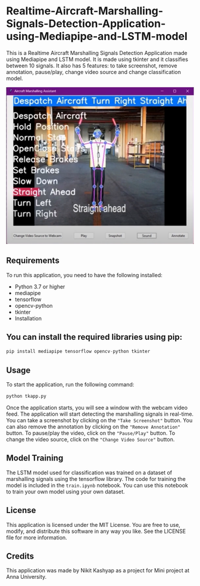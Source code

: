 # Realtime-Aircraft-Marshalling-Signals-Detection-Application-using-Mediapipe-and-LSTM-model
This is a Realtime Aircraft Marshalling Signals Detection Application made using Mediapipe and LSTM model. It is made using tkinter and it classifies between 10 signals. It also has 5 features: to take screenshot, remove annotation, pause/play, change video source and change classification model.

[![Watch the video](air.png)](https://www.youtube.com/watch?v=6oXCB8pIpBo&ab_channel=John117)
## Requirements
To run this application, you need to have the following installed:

* Python 3.7 or higher
* mediapipe
* tensorflow
* opencv-python
* tkinter
* Installation
## You can install the required libraries using pip:

```python
pip install mediapipe tensorflow opencv-python tkinter
```

## Usage
To start the application, run the following command:
```python
python tkapp.py
```

Once the application starts, you will see a window with the webcam video feed. The application will start detecting the marshalling signals in real-time. You can take a screenshot by clicking on the `"Take Screenshot"` button. You can also remove the annotation by clicking on the `"Remove Annotation"` button. To pause/play the video, click on the `"Pause/Play"` button. To change the video source, click on the `"Change Video Source"` button.

## Model Training
The LSTM model used for classification was trained on a dataset of marshalling signals using the tensorflow library. The code for training the model is included in the `train.ipynb` notebook. You can use this notebook to train your own model using your own dataset.

## License
This application is licensed under the MIT License. You are free to use, modify, and distribute this software in any way you like. See the LICENSE file for more information.

## Credits
This application was made by Nikit Kashyap as a project for Mini project at Anna University.
